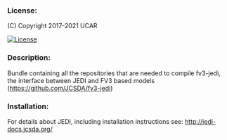 ### License:

(C) Copyright 2017-2021 UCAR

[![License](https://img.shields.io/badge/License-Apache%202.0-blue.svg)](https://opensource.org/licenses/Apache-2.0)

### Description:

Bundle containing all the repositories that are needed to compile fv3-jedi, the interface between JEDI and FV3 based models (https://github.com/JCSDA/fv3-jedi)

### Installation:

For details about JEDI, including installation instructions see: http://jedi-docs.jcsda.org/
